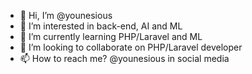 - 👋 Hi, I’m @younesious
- 👀 I’m interested in back-end, AI and ML
- 🌱 I’m currently learning PHP/Laravel and ML
- 💞️ I’m looking to collaborate on PHP/Laravel developer
- 📫 How to reach me? @younesious in social media

<!---
younesious/younesious is a ✨ special ✨ repository because its `README.md` (this file) appears on your GitHub profile.
You can click the Preview link to take a look at your changes.
--->
